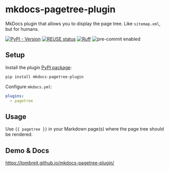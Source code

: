 <!--
SPDX-FileCopyrightText: 2023 Thomas Breitner

SPDX-License-Identifier: MIT
-->

# mkdocs-pagetree-plugin

MkDocs plugin that allows you to display the page tree. Like `sitemap.xml`, but for humans.

[![PyPI - Version](https://img.shields.io/pypi/v/mkdocs-pagetree-plugin?color=rgb(17%2C%20148%2C%20223)&link=https%3A%2F%2Fpypi.org%2Fproject%2Fmkdocs-pagetree-plugin%2F)](https://pypi.org/project/mkdocs-pagetree-plugin/)
[![REUSE status](https://api.reuse.software/badge/github.com/tombreit/mkdocs-pagetree-plugin)](https://api.reuse.software/info/github.com/tombreit/mkdocs-pagetree-plugin)
[![Ruff](https://img.shields.io/endpoint?url=https://raw.githubusercontent.com/astral-sh/ruff/main/assets/badge/v2.json)](https://github.com/astral-sh/ruff)
![pre-commit enabled](https://img.shields.io/badge/pre--commit-enabled-brightgreen?logo=pre-commit&logoColor=white)

## Setup

Install the plugin [PyPI package](https://pypi.org/project/mkdocs-pagetree-plugin/):

```bash
pip install mkdocs-pagetree-plugin
```

Configure `mkdocs.yml`:

```yaml
plugins:
  - pagetree
```

## Usage

Use `{{ pagetree }}` in your Markdown page(s) where the page tree should be rendered.

## Demo & Docs

https://tombreit.github.io/mkdocs-pagetree-plugin/

